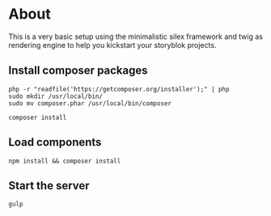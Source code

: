 # About

This is a very basic setup using the minimalistic silex framework and twig as rendering engine to help you kickstart your storyblok projects.

## Install composer packages

```
php -r "readfile('https://getcomposer.org/installer');" | php
sudo mkdir /usr/local/bin/
sudo mv composer.phar /usr/local/bin/composer

composer install
```

## Load components

```
npm install && composer install
```

## Start the server

```
gulp
```